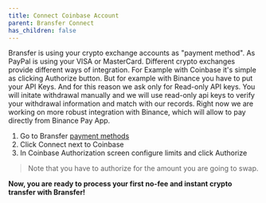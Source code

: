 ```yaml
---
title: Connect Coinbase Account
parent: Bransfer Connect
has_children: false
---
```


Bransfer is using your crypto exchange accounts as "payment method". As PayPal is using your VISA or MasterCard.
Different crypto exchanges provide different ways of integration. For Example with Coinbase it's simple as clicking Authorize button.
But for example with Binance you have to put your API Keys. And for this reason we ask only for Read-only API keys.
You will initate withdrawal manually and we will use read-only api keys to verify your withdrawal information and match with our records.
Right now we are working on more robust integration with Binance, which will allow to pay directly from Binance Pay App.

1. Go to Bransfer [payment methods](https://connect.bransfer.io/paymentmethods)
1. Click Connect next to Coinbase
1. In Coinbase Authorization screen configure limits and click Authorize

> Note that you have to authorize for the amount you are going to swap.

**Now, you are ready to process your first no-fee and instant crypto transfer with Bransfer!**

